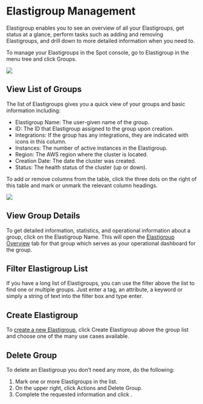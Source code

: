 # Elastigroup Management

Elastigroup enables you to see an overview of all your Elastigroups, get status at a glance, perform tasks such as adding and removing Elastigroups, and drill down to more detailed information when you need to.

To manage your Elastigroups in the Spot console, go to Elastigroup in the menu tree and click Groups.

<img src="/elastigroup/_media/elastigroup-management-01.png" />

## View List of Groups

The list of Elastigroups gives you a quick view of your groups and basic information including:

- Elastigroup Name: The user-given name of the group.
- ID: The ID that Elastigroup assigned to the group upon creation.
- Integrations: If the group has any integrations, they are indicated with icons in this column.
- Instances: The number of active instances in the Elastigroup.
- Region: The AWS region where the cluster is located.
- Creation Date: The date the cluster was created.
- Status: The health status of the cluster (up or down).

To add or remove columns from the table, click the three dots on the right of this table and mark or unmark the relevant column headings.

<img src="/elastigroup/_media/elastigroup-management-02.png" />

## View Group Details

To get detailed information, statistics, and operational information about a group, click on the Elastigroup Name. This will open the [Elastigroup Overview](elastigroup/tutorials/elastigroup-actions-menu/elastigroup-overview) tab for that group which serves as your operational dashboard for the group.

## Filter Elastigroup List

If you have a long list of Elastigroups, you can use the filter above the list to find one or multiple groups. Just enter a tag, an attribute, a keyword or simply a string of text into the filter box and type enter.

## Create Elastigroup

To [create a new Elastigroup](elastigroup/tutorials/elastigroup-tasks/create-an-elastigroup-from-scratch), click Create Elastigroup above the group list and choose one of the many use cases available.

## Delete Group

To delete an Elastigroup you don’t need any more, do the following:

1. Mark one or more Elastigroups in the list.
2. On the upper right, click Actions and Delete Group.
3. Complete the requested information and click .

